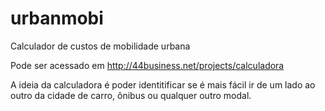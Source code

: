 # urbanmobi
Calculador de custos de mobilidade urbana

Pode ser acessado em <a href="http://44business.net/projects/calculadora">http://44business.net/projects/calculadora</a>

A ideia da calculadora é poder identitificar se é mais fácil ir de um lado ao outro da cidade de carro, ônibus ou qualquer outro modal.
